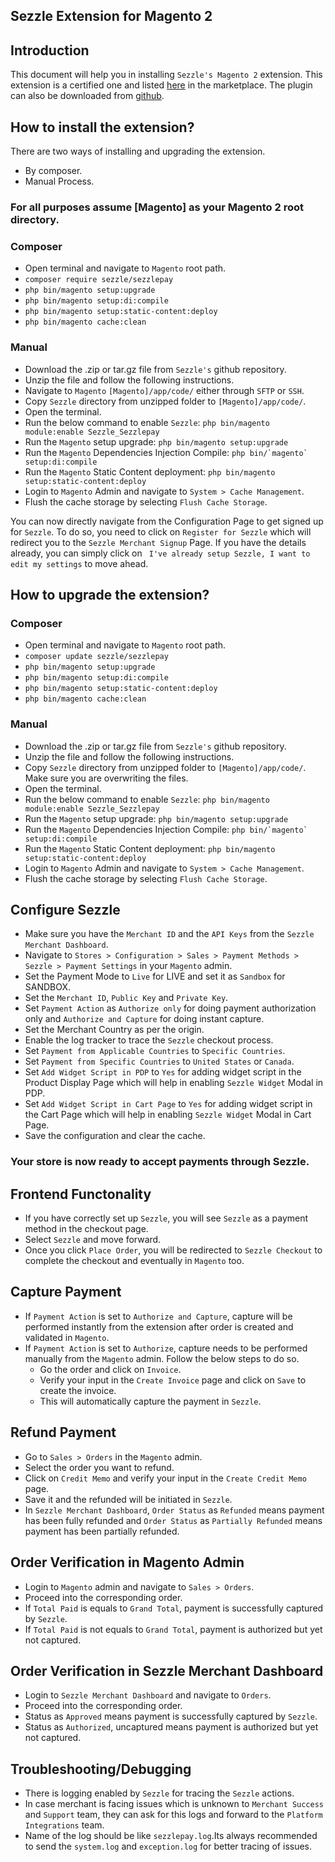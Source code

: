 ## Sezzle Extension for Magento 2

## Introduction
This document will help you in installing `Sezzle's Magento 2` extension. This extension is a certified one and listed [here](https://marketplace.magento.com/sezzle-sezzlepay.html) in the marketplace. The plugin can also be downloaded from [github](https://github.com/sezzle/sezzle-magento2).

## How to install the extension?

There are two ways of installing and upgrading the extension. 
* By composer.
* Manual Process.

### For all purposes assume [Magento] as your Magento 2 root directory.

### Composer
* Open terminal and navigate to `Magento` root path.
* `composer require sezzle/sezzlepay`
* `php bin/magento setup:upgrade`
* `php bin/magento setup:di:compile`
* `php bin/magento setup:static-content:deploy`
* `php bin/magento cache:clean`

### Manual
* Download the .zip or tar.gz file from `Sezzle's` github repository.
* Unzip the file and follow the following instructions.
* Navigate to `Magento` `[Magento]/app/code/` either through `SFTP` or `SSH`.
* Copy `Sezzle` directory from unzipped folder to `[Magento]/app/code/`.
* Open the terminal.
* Run the below command to enable `Sezzle`:
```php bin/magento module:enable Sezzle_Sezzlepay```
* Run the `Magento` setup upgrade:
```php bin/magento setup:upgrade```
* Run the `Magento` Dependencies Injection Compile:
```php bin/`magento` setup:di:compile```
* Run the `Magento` Static Content deployment:
```php bin/magento setup:static-content:deploy```
* Login to `Magento` Admin and navigate to `System > Cache Management`.
* Flush the cache storage by selecting `Flush Cache Storage`.

You can now directly navigate from the Configuration Page to get signed up for `Sezzle`. To do so, you need to click on `Register for Sezzle` which will redirect you to the `Sezzle Merchant Signup` Page. If you have the details already, you can simply click on ` I've already setup Sezzle, I want to edit my settings` to move ahead.

## How to upgrade the extension?

### Composer
* Open terminal and navigate to `Magento` root path.
* `composer update sezzle/sezzlepay`
* `php bin/magento setup:upgrade`
* `php bin/magento setup:di:compile`
* `php bin/magento setup:static-content:deploy`
* `php bin/magento cache:clean`

### Manual
* Download the .zip or tar.gz file from `Sezzle's` github repository.
* Unzip the file and follow the following instructions.
* Copy `Sezzle` directory from unzipped folder to `[Magento]/app/code/`. Make sure you are overwriting the files.
* Open the terminal.
* Run the below command to enable `Sezzle`:
```php bin/magento module:enable Sezzle_Sezzlepay```
* Run the `Magento` setup upgrade:
```php bin/magento setup:upgrade```
* Run the `Magento` Dependencies Injection Compile:
```php bin/`magento` setup:di:compile```
* Run the `Magento` Static Content deployment:
```php bin/magento setup:static-content:deploy```
* Login to `Magento` Admin and navigate to `System > Cache Management`.
* Flush the cache storage by selecting `Flush Cache Storage`.


## Configure Sezzle

* Make sure you have the `Merchant ID` and the `API Keys` from the `Sezzle Merchant Dashboard`.
* Navigate to `Stores > Configuration > Sales > Payment Methods > Sezzle > Payment Settings` in your `Magento` admin.
* Set the Payment Mode to `Live` for LIVE and set it as `Sandbox` for SANDBOX.
* Set the `Merchant ID`, `Public Key` and `Private Key`.
* Set `Payment Action` as `Authorize only` for doing payment authorization only and `Authorize and Capture` for doing instant capture.
* Set the Merchant Country as per the origin.
* Enable the log tracker to trace the `Sezzle` checkout process.
* Set `Payment from Applicable Countries` to `Specific Countries`.
* Set `Payment from Specific Countries` to `United States` or `Canada`.
* Set `Add Widget Script in PDP` to `Yes` for adding widget script in the Product Display Page which will help in enabling `Sezzle Widget` Modal in PDP.
* Set `Add Widget Script in Cart Page` to `Yes` for adding widget script in the Cart Page which will help in enabling `Sezzle Widget` Modal in Cart Page.
* Save the configuration and clear the cache.

### Your store is now ready to accept payments through Sezzle.

## Frontend Functonality

* If you have correctly set up `Sezzle`, you will see `Sezzle` as a payment method in the checkout page.
* Select `Sezzle` and move forward.
* Once you click `Place Order`, you will be redirected to `Sezzle Checkout` to complete the checkout and eventually in `Magento` too.

## Capture Payment

* If `Payment Action` is set to `Authorize and Capture`, capture will be performed instantly from the extension after order is created and validated in `Magento`.
* If `Payment Action` is set to `Authorize`, capture needs to be performed manually from the `Magento` admin. Follow the below steps to do so.
    * Go the order and click on `Invoice`.
    * Verify your input in the `Create Invoice` page and click on `Save` to create the invoice.
    * This will automatically capture the payment in `Sezzle`.

## Refund Payment

* Go to `Sales > Orders` in the `Magento` admin.
* Select the order you want to refund.
* Click on `Credit Memo` and verify your input in the `Create Credit Memo` page.
* Save it and the refunded will be initiated in `Sezzle`.
* In `Sezzle Merchant Dashboard`, `Order Status` as `Refunded` means payment has been fully refunded and `Order Status` as `Partially Refunded` means payment has been partially refunded.

## Order Verification in Magento Admin

* Login to `Magento` admin and navigate to `Sales > Orders`.
* Proceed into the corresponding order.
* If `Total Paid` is equals to `Grand Total`, payment is successfully captured by `Sezzle`.
* If `Total Paid` is not equals to `Grand Total`, payment is authorized but yet not captured.

## Order Verification in Sezzle Merchant Dashboard

* Login to `Sezzle Merchant Dashboard` and navigate to `Orders`.
* Proceed into the corresponding order.
* Status as `Approved` means payment is successfully captured by `Sezzle`.
* Status as `Authorized`, uncaptured means payment is authorized but yet not captured.

## Troubleshooting/Debugging
* There is logging enabled by `Sezzle` for tracing the `Sezzle` actions.
* In case merchant is facing issues which is unknown to `Merchant Success` and `Support` team, they can ask for this logs and forward to the `Platform Integrations` team.
* Name of the log should be like `sezzlepay.log`.Its always recommended to send the `system.log` and `exception.log` for better tracing of issues.
